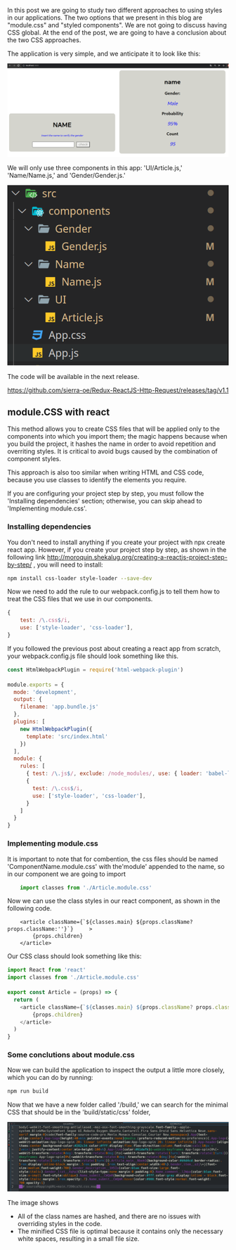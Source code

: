 In this post we are going to study two different approaches to using styles in our applications. The two options that we present in this blog are "module.css" and "styled components". We are not going to discuss having CSS global. At the end of the post, we are going to have a conclusion about the two CSS approaches.

The application is very simple, and we anticipate it to look like this:

![prev](./img/React-css-01.png)

We will only use three components in this app: 'UI/Article.js,' 'Name/Name.js,' and 'Gender/Gender.js.'

![prev](./img/React-css-02.png)

The code will be available in the next release.

https://github.com/sierra-oe/Redux-ReactJS-Http-Request/releases/tag/v1.1


## module.CSS with react

This method allows you to create CSS files that will be applied only to the components into which you import them; the magic happens because when you build the project, it hashes the name in order to avoid repetition and overriting styles. It is critical to avoid bugs caused by the combination of component styles.

This approach is also too similar when writing HTML and CSS code, because you use classes to identify the elements you require.

If you are configuring your project step by step, you must follow the 'Installing dependencies' section; otherwise, you can skip ahead to 'Implementing module.css'.

### Installing dependencies

You don't need to install anything if you create your project with npx create react app. However, if you create your project step by step, as shown in the following link http://moroquin.shekalug.org/creating-a-reactjs-project-step-by-step/ , you will need to install:


```bash
npm install css-loader style-loader --save-dev
```

Now we need to add the rule to our webpack.config.js to tell them how to treat the CSS files that we use in our components.

```javascript 
{
	test: /\.css$/i,
	use: ['style-loader', 'css-loader'],
}
```

If you followed the previous post about creating a react app from scratch, your webpack.config.js file should look something like this.

```javascript 
const HtmlWebpackPlugin = require('html-webpack-plugin')

module.exports = {
  mode: 'development',
  output: {
    filename: 'app.bundle.js'
  },
  plugins: [
    new HtmlWebpackPlugin({
      template: 'src/index.html'
    })
  ],
  module: {
    rules: [
      { test: /\.js$/, exclude: /node_modules/, use: { loader: 'babel-loader', options: { presets: ['@babel/preset-env', '@babel/preset-react'] } } },
      {
        test: /\.css$/i,
        use: ['style-loader', 'css-loader'],
      }
    ]
  }
}
```


### Implementing module.css
It is important to note that for combention, the css files should be named 'ComponentName.module.css' with the'module' appended to the name, so in our component we are going to import


```javascript
	import classes from './Article.module.css'
```

Now we can use the class styles in our react component, as shown in the following code.

```JSX
	<article className={`${classes.main} ${props.className? props.className:''}`}     >
        {props.children}
    </article>
```


Our CSS class should look something like this:

```javascript
import React from 'react'
import classes from './Article.module.css'

export const Article = (props) => {
  return (
    <article className={`${classes.main} ${props.className? props.className:''}`}     >
        {props.children}
    </article>
  )
}
```

### Some conclutions about module.css

Now we can build the application to inspect the output a little more closely, which you can do by running:

```bash
npm run build
```

Now that we have a new folder called '/build,' we can search for the minimal CSS that should be in the 'build/static/css' folder, 

![prev](./img/React-css-03.png)

The image shows 

* All of the class names are hashed, and there are no issues with overriding styles in the code.
* The minified CSS file is optimal because it contains only the necessary white spaces, resulting in a small file size.





